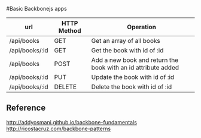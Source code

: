 #Basic Backbonejs apps



 url           | HTTP Method | Operation
-------------  | ------------|---
/api/books     | GET         | Get an array of all books
/api/books/:id | GET         | Get the book with id of :id
/api/books     | POST        | Add a new book and return the book with an id attribute added
/api/books/:id | PUT         | Update the book with id of :id
/api/books/:id | DELETE      | Delete the book with id of :id



## Reference
<http://addyosmani.github.io/backbone-fundamentals>
<http://ricostacruz.com/backbone-patterns>
